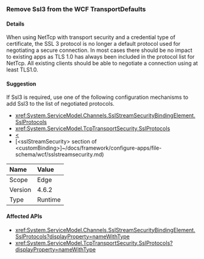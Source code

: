 ### Remove Ssl3 from the WCF TransportDefaults

#### Details

When using NetTcp with transport security and a credential type of certificate, the SSL 3 protocol is no longer a default protocol used for negotiating a secure connection. In most cases there should be no impact to existing apps as TLS 1.0 has always been included in the protocol list for NetTcp. All existing clients should be able to negotiate a connection using at least TLS1.0.

#### Suggestion

If Ssl3 is required, use one of the following configuration mechanisms to add Ssl3 to the list of negotiated protocols.<ul><li><xref:System.ServiceModel.Channels.SslStreamSecurityBindingElement.SslProtocols></li><li><xref:System.ServiceModel.TcpTransportSecurity.SslProtocols></li><li>[<](~/docs/framework/configure-apps/file-schema/wcf/transport-of-nettcpbinding.md)</li><li>[&lt;sslStreamSecurity&gt; section of &lt;customBinding&gt;]~/docs/framework/configure-apps/file-schema/wcf/sslstreamsecurity.md)</li></ul>

| Name    | Value       |
|:--------|:------------|
| Scope   |Edge|
|Version|4.6.2|
|Type|Runtime|

#### Affected APIs

- <xref:System.ServiceModel.Channels.SslStreamSecurityBindingElement.SslProtocols?displayProperty=nameWithType>
- <xref:System.ServiceModel.TcpTransportSecurity.SslProtocols?displayProperty=nameWithType>

<!--

#### Affected APIs

- `P:System.ServiceModel.Channels.SslStreamSecurityBindingElement.SslProtocols`
- `P:System.ServiceModel.TcpTransportSecurity.SslProtocols`

-->
